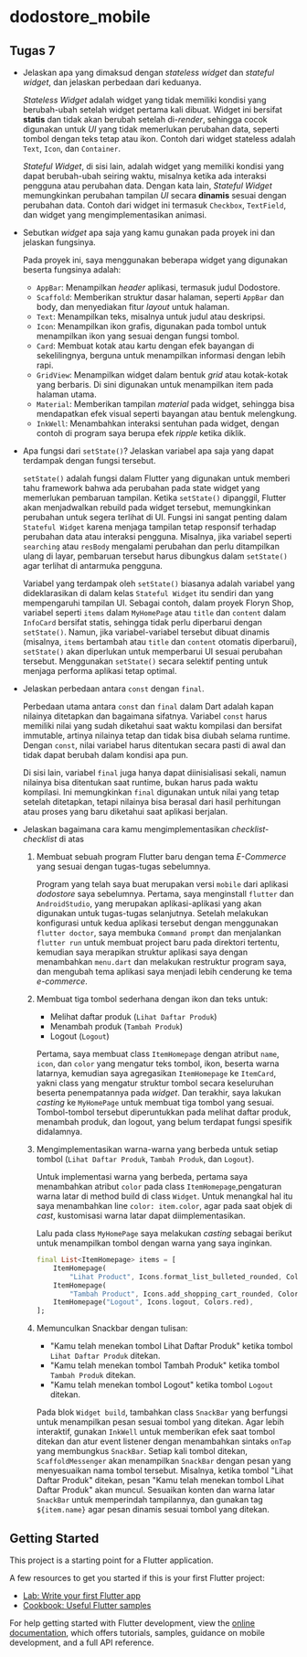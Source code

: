# dodostore_mobile

## Tugas 7
* Jelaskan apa yang dimaksud dengan *stateless widget* dan *stateful widget*, dan jelaskan perbedaan dari keduanya.

    *Stateless Widget* adalah widget yang tidak memiliki kondisi yang berubah-ubah setelah widget pertama kali dibuat. Widget ini bersifat **statis** dan tidak akan berubah setelah di-*render*, sehingga cocok digunakan untuk *UI* yang tidak memerlukan perubahan data, seperti tombol dengan teks tetap atau ikon. Contoh dari widget stateless adalah `Text`, `Icon`, dan `Container`.

    *Stateful Widget*, di sisi lain, adalah widget yang memiliki kondisi yang dapat berubah-ubah seiring waktu, misalnya ketika ada interaksi pengguna atau perubahan data. Dengan kata lain, *Stateful Widget* memungkinkan perubahan tampilan *UI* secara **dinamis** sesuai dengan perubahan data. Contoh dari widget ini termasuk `Checkbox`, `TextField`, dan widget yang mengimplementasikan animasi.

* Sebutkan *widget* apa saja yang kamu gunakan pada proyek ini dan jelaskan fungsinya.

    Pada proyek ini, saya menggunakan beberapa widget yang digunakan beserta fungsinya adalah:
    
    - `AppBar`: Menampilkan *header* aplikasi, termasuk judul Dodostore.
    - `Scaffold`: Memberikan struktur dasar halaman, seperti `AppBar` dan body, dan menyediakan fitur *layout* untuk halaman.
    - `Text`: Menampilkan teks, misalnya untuk judul atau deskripsi.
    - `Icon`: Menampilkan ikon grafis, digunakan pada tombol untuk menampilkan ikon yang sesuai dengan fungsi tombol.
    - `Card`: Membuat kotak atau kartu dengan efek bayangan di sekelilingnya, berguna untuk menampilkan informasi dengan lebih rapi.
    - `GridView`: Menampilkan widget dalam bentuk *grid* atau kotak-kotak yang berbaris. Di sini digunakan untuk menampilkan item pada halaman utama.
    - `Material`: Memberikan tampilan *material* pada widget, sehingga bisa mendapatkan efek visual seperti bayangan atau bentuk melengkung.
    - `InkWell`: Menambahkan interaksi sentuhan pada widget, dengan contoh di program saya berupa efek *ripple* ketika diklik.
* Apa fungsi dari `setState()`? Jelaskan variabel apa saja yang dapat terdampak dengan fungsi tersebut.

    `setState()` adalah fungsi dalam Flutter yang digunakan untuk memberi tahu framework bahwa ada perubahan pada state widget yang memerlukan pembaruan tampilan. Ketika `setState()` dipanggil, Flutter akan menjadwalkan rebuild pada widget tersebut, memungkinkan perubahan untuk segera terlihat di UI. Fungsi ini sangat penting dalam `Stateful Widget` karena menjaga tampilan tetap responsif terhadap perubahan data atau interaksi pengguna. Misalnya, jika variabel seperti `searching` atau `resBody` mengalami perubahan dan perlu ditampilkan ulang di layar, pembaruan tersebut harus dibungkus dalam `setState()` agar terlihat di antarmuka pengguna.

    Variabel yang terdampak oleh `setState()` biasanya adalah variabel yang dideklarasikan di dalam kelas `Stateful Widget` itu sendiri dan yang mempengaruhi tampilan UI. Sebagai contoh, dalam proyek Floryn Shop, variabel seperti `items` dalam `MyHomePage` atau `title` dan `content` dalam `InfoCard` bersifat statis, sehingga tidak perlu diperbarui dengan `setState()`. Namun, jika variabel-variabel tersebut dibuat dinamis (misalnya, `items` bertambah atau `title` dan `content` otomatis diperbarui), `setState()` akan diperlukan untuk memperbarui UI sesuai perubahan tersebut. Menggunakan `setState()` secara selektif penting untuk menjaga performa aplikasi tetap optimal.
* Jelaskan perbedaan antara `const` dengan `final`.
    
  Perbedaan utama antara `const` dan `final` dalam Dart adalah kapan nilainya ditetapkan dan bagaimana sifatnya. Variabel `const` harus memiliki nilai yang sudah diketahui saat waktu kompilasi dan bersifat immutable, artinya nilainya tetap dan tidak bisa diubah selama runtime. Dengan `const`, nilai variabel harus ditentukan secara pasti di awal dan tidak dapat berubah dalam kondisi apa pun.

    Di sisi lain, variabel `final` juga hanya dapat diinisialisasi sekali, namun nilainya bisa ditentukan saat runtime, bukan harus pada waktu kompilasi. Ini memungkinkan `final` digunakan untuk nilai yang tetap setelah ditetapkan, tetapi nilainya bisa berasal dari hasil perhitungan atau proses yang baru diketahui saat aplikasi berjalan.

* Jelaskan bagaimana cara kamu mengimplementasikan *checklist-checklist* di atas

    1. Membuat sebuah program Flutter baru dengan tema *E-Commerce* yang sesuai dengan tugas-tugas sebelumnya.
        
        Program yang telah saya buat merupakan versi `mobile` dari aplikasi *dodostore* saya sebelumnya. Pertama, saya menginstall `flutter` dan `AndroidStudio`, yang merupakan aplikasi-aplikasi yang akan digunakan untuk tugas-tugas selanjutnya. Setelah melakukan konfigurasi untuk kedua aplikasi tersebut dengan menggunakan `flutter doctor`, saya membuka `Command prompt` dan menjalankan `flutter run` untuk membuat project baru pada direktori tertentu, kemudian saya merapikan struktur aplikasi saya dengan menambahkan `menu.dart` dan melakukan restruktur program saya, dan mengubah tema aplikasi saya menjadi lebih cenderung ke tema *e-commerce*.

    2. Membuat tiga tombol sederhana dengan ikon dan teks untuk:
        - Melihat daftar produk (`Lihat Daftar Produk`)
        - Menambah produk (`Tambah Produk`)
        - Logout (`Logout`)

        Pertama, saya membuat class `ItemHomepage` dengan atribut `name`, `icon`, dan `color` yang mengatur teks tombol, ikon, beserta warna latarnya, kemudian saya agregasikan `ItemHomepage` ke `ItemCard`, yakni class yang mengatur struktur tombol secara keseluruhan beserta penempatannya pada *widget*. Dan terakhir, saya lakukan *casting* ke `MyHomePage` untuk membuat tiga tombol yang sesuai. Tombol-tombol tersebut diperuntukkan pada melihat daftar produk, menambah produk, dan logout, yang belum terdapat fungsi spesifik didalamnya.

    3. Mengimplementasikan warna-warna yang berbeda untuk setiap tombol (`Lihat Daftar Produk`, `Tambah Produk`, dan `Logout`).

        Untuk implementasi warna yang berbeda, pertama saya menambahkan atribut `color` pada class `ItemHomepage`,pengaturan warna latar di method build di class `Widget`. Untuk menangkal hal itu saya menambahkan line `color: item.color`, agar pada saat objek di *cast*, kustomisasi warna latar dapat diimplementasikan.

        Lalu pada class `MyHomePage` saya melakukan *casting* sebagai berikut untuk menampilkan tombol dengan warna yang saya inginkan.
        ```dart
        final List<ItemHomepage> items = [
            ItemHomepage(
                "Lihat Product", Icons.format_list_bulleted_rounded, Colors.blue),
            ItemHomepage(
                "Tambah Product", Icons.add_shopping_cart_rounded, Colors.green),
            ItemHomepage("Logout", Icons.logout, Colors.red),
        ];
        ```
    4. Memunculkan Snackbar dengan tulisan:
        - "Kamu telah menekan tombol Lihat Daftar Produk" ketika tombol `Lihat Daftar Produk` ditekan.
        - "Kamu telah menekan tombol Tambah Produk" ketika tombol `Tambah Produk` ditekan.
        - "Kamu telah menekan tombol Logout" ketika tombol `Logout` ditekan.

        Pada blok `Widget build`, tambahkan class `SnackBar` yang berfungsi untuk menampilkan pesan sesuai tombol yang ditekan. Agar lebih interaktif, gunakan `InkWell` untuk memberikan efek saat tombol ditekan dan atur event listener dengan menambahkan sintaks `onTap` yang membungkus `SnackBar`. Setiap kali tombol ditekan, `ScaffoldMessenger` akan menampilkan `SnackBar` dengan pesan yang menyesuaikan nama tombol tersebut. Misalnya, ketika tombol "Lihat Daftar Produk" ditekan, pesan "Kamu telah menekan tombol Lihat Daftar Produk" akan muncul. Sesuaikan konten dan warna latar `SnackBar` untuk memperindah tampilannya, dan gunakan tag `${item.name}` agar pesan dinamis sesuai tombol yang ditekan.
## Getting Started

This project is a starting point for a Flutter application.

A few resources to get you started if this is your first Flutter project:

- [Lab: Write your first Flutter app](https://docs.flutter.dev/get-started/codelab)
- [Cookbook: Useful Flutter samples](https://docs.flutter.dev/cookbook)

For help getting started with Flutter development, view the
[online documentation](https://docs.flutter.dev/), which offers tutorials,
samples, guidance on mobile development, and a full API reference.
